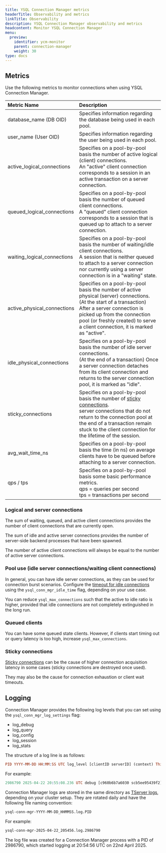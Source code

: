```yaml
---
title: YSQL Connection Manager metrics
headerTitle: Observability and metrics
linkTitle: Observability
description: YSQL Connection Manager observability and metrics
headcontent: Monitor YSQL Connection Manager
menu:
  preview:
    identifier: ycm-monitor
    parent: connection-manager
    weight: 30
type: docs
---
```


## Metrics

Use the following metrics to monitor connections when using YSQL Connection Manager.

| Metric Name | Description |
| :--- | :--- |
| database_name (DB OID) | Specifies information regarding the database being used in each pool. |
| user_name (User OID) | Specifies information regarding the user being used in each pool. |
| active_logical_connections | Specifies on a pool-by-pool basis the number of active logical (client) connections.<br>An "active" client connection corresponds to a session in an active transaction on a server connection. |
| queued_logical_connections | Specifies on a pool-by-pool basis the number of queued client connections.<br>A "queued" client connection corresponds to a session that is queued up to attach to a server connection. |
| waiting_logical_connections | Specifies on a pool-by-pool basis the number of waiting/idle client connections.<br>A session that is neither queued to attach to a server connection nor currently using a server connection is in a "waiting" state. |
| active_physical_connections | Specifies on a pool-by-pool basis the number of active physical (server) connections.<br>(At the start of a transaction) After a server connection is picked up from the connection pool (or freshly created) to serve a client connection, it is marked as "active". |
| idle_physical_connections | Specifies on a pool-by-pool basis the number of idle server connections.<br>(At the end of a transaction) Once a server connection detaches from its client connection and returns to the server connection pool, it is marked as "idle". |
| sticky_connections | Specifies on a pool-by-pool basis the number of [sticky connections](../ycm-setup/#sticky-connections).<br>server connections that do not return to the connection pool at the end of a transaction remain stuck to the client connection for the lifetime of the session. |
| avg_wait_time_ns | Specifies on a pool-by-pool basis the time (in ns) on average clients have to be queued before attaching to a server connection. |
| qps / tps | Specifies on a pool-by-pool basis some basic performance metrics.<br>qps = queries per second<br>tps = transactions per second |

### Logical and server connections

The sum of waiting, queued, and active client connections provides the number of client connections that are currently open.

The sum of idle and active server connections provides the number of server-side backend processes that have been spawned.

The number of active client connections will always be equal to the number of active server connections.

### Pool use (idle server connections/waiting client connections)

In general, you can have idle server connections, as they can be used for connection burst scenarios. Configure the [timeout for idle connections](../ycm-setup/#configure) using the `ysql_conn_mgr_idle_time` flag, depending on your use case.

You can reduce `ysql_max_connections` such that the active to idle ratio is higher, provided that idle connections are not completely extinguished in the long run.

### Queued clients

You can have some queued state clients. However, if clients start timing out or query latency is too high, increase `ysql_max_connections`.

### Sticky connections

[Sticky connections](../ycm-setup/#sticky-connections) can be the cause of higher connection acquisition latency in some cases (sticky connections are destroyed once used).

They may also be the cause for connection exhaustion or client wait timeouts.

## Logging

Connection Manager provides the following log levels that you can set using the `ysql_conn_mgr_log_settings` flag:

- log_debug
- log_query
- log_config
- log_session
- log_stats

The structure of a log line is as follows:

```prolog
PID YYYY-MM-DD HH:MM:SS UTC log_level [clientID serverID] (context) This is a sample log!
```

For example:

```prolog
2986790 2025-04-22 20:55:08.236 UTC debug [c960b6b7a6030 scb5ee95439f2] (reset) ReadyForQuery
```

Connection Manager logs are stored in the same directory as [TServer logs](../../../explore/observability/logging/), depending on your cluster setup. They are rotated daily and have the following file naming convention:

```sh
ysql-conn-mgr-YYYY-MM-DD_HHMMSS.log.PID
```

For example:

```sh
ysql-conn-mgr-2025-04-22_205456.log.2986790
```

The log file was created for a Connection Manager process with a PID of 2986790, which started logging at 20:54:56 UTC on 22nd April 2025.

<!--
Monitoring in YBA & YBM (screenshots)
YBA :
YBM :
Metrics displayed on cluster UI (Available Per node, Per DB):
Client Connections
Client connection Average wait time (ns)
Server connections
Database transactions / sec

The following metrics are exported when Metrics Export is enabled in YugabyteDB Aeon:

- ybdb_ysql_conn_mgr_active_clients
- ybdb_ysql_conn_mgr_active_servers 
- ybdb_ysql_conn_mgr_avg_wait_time_ns
- ybdb_ysql_conn_mgr_idle_servers
- ybdb_ysql_conn_mgr_last_updated_timestamp
- ybdb_ysql_conn_mgr_num_pools
- ybdb_ysql_conn_mgr_query_rate
- ybdb_ysql_conn_mgr_queued_clients
- ybdb_ysql_conn_mgr_sticky_connections
- ybdb_ysql_conn_mgr_transaction_rate
- ybdb_ysql_conn_mgr_waiting_clients
-->
